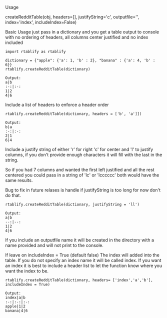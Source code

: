 Usage 

createRedditTable(obj, headers=[], justifyString='c', outputfile='', index='index', includeIndex=False)


Basic Usage just pass in a dictionary and you get a table output to console with no ordering of headers,
all columns center justified and no index included
```
import rtablify as rtablify

dictionary = {"apple": {'a': 1, 'b' : 2}, "banana" : {'a': 4, 'b' : 6}}
rtablify.createRedditTable(dictionary)

Output:
a|b
:-:|:-:
1|2
4|6
```
Include a list of headers to enforce a header order
```
rtablify.createRedditTable(dictionary, headers = ['b', 'a']])

Output:
b|a
:-:|:-:
2|1
6|4
```

Include a justify string of either 'r' for right 'c' for center and 'l' to justify columns, 
if you don't provide enough characters it will fill with the last in the string. 

So if you had 7 columns and wanted the first left justified and all the rest centered you could pass in a string of
'lc' or 'lcccccc' both would have the same results.

Bug to fix in future relases is handle if justifyString is too long for now don't do that.

```
rtablify.createRedditTable(dictionary, justifyString = 'll')

Output:
a|b
--:|--:
1|2
4|6
```

If you include an outputfile name it will be created in the directory with a name provided and will not print to the console.


If leave on includeIndex = True (default false) The index will added into the table. If you do not specify an index name it will be called index.
If you want an index it is best to include a header list to let the function know where you want the index to be.

```
rtablify.createRedditTable(dictionary, headers= ['index','a','b'], includeIndex = True)

Output:
index|a|b
:-:|:-:|:-:
apple|1|2
banana|4|6
```